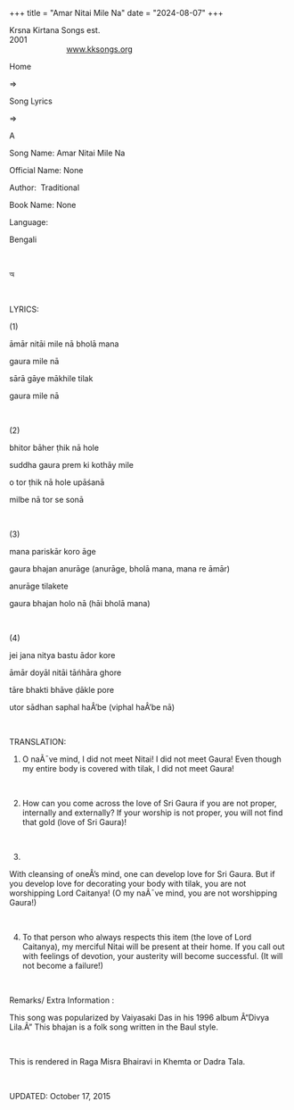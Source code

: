 +++ 
title = "Amar Nitai Mile Na"
date = "2024-08-07"
+++

Krsna Kirtana Songs est.
2001                                                                                                                                    
            
www.kksongs.org








Home
 
⇒
 
Song
Lyrics


⇒
 
A


Song
Name: Amar Nitai Mile Na


Official
Name: None


Author:
 Traditional


Book
Name: None


Language:

Bengali


 








অ








 


LYRICS:


(1)


āmār
nitāi mile nā bholā mana


gaura
mile nā


sārā
gāye mākhile tilak


gaura
mile nā


 


(2)


bhitor
bāher ṭhik nā hole


suddha
gaura prem ki kothāy mile


o
tor ṭhik nā hole upāśanā


milbe
nā tor se sonā


 


(3)


mana
pariskār koro āge


gaura
bhajan anurāge (anurāge, bholā mana, mana re āmār)


anurāge
tilakete


gaura
bhajan holo nā (hāi bholā mana)


 


(4)


jei
jana nitya bastu ādor kore


āmār
doyāl nitāi tāńhāra ghore


tāre
bhakti bhāve ḍākle pore


utor
sādhan saphal haÂ’be (viphal haÂ’be nā)


 


TRANSLATION:


1) O
naÃ¯ve mind, I did not meet Nitai! I did not meet Gaura! Even though my entire
body is covered with tilak, I did not meet Gaura!


 


2) How
can you come across the love of Sri Gaura if you are not proper, internally and
externally? If your worship is not proper, you will not find that gold (love of
Sri Gaura)!


 


3)
With cleansing of oneÂ’s mind, one can develop love for Sri Gaura. But if you
develop love for decorating your body with tilak, you are not worshipping Lord
Caitanya! (O my naÃ¯ve mind, you are not worshipping Gaura!)


 


4) To
that person who always respects this item (the love of Lord Caitanya), my
merciful Nitai will be present at their home. If you call out with feelings of
devotion, your austerity will become successful. (It will not become a
failure!)


 


Remarks/ Extra Information
: 


This
song was popularized by Vaiyasaki Das in his 1996 album Â“Divya Lila.Â” This
bhajan is a folk song written in the Baul style. 


 


This
is rendered in Raga Misra Bhairavi in Khemta or Dadra Tala.


 


UPDATED:
 October 17, 2015